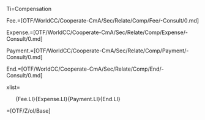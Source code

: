Ti=Compensation

Fee.=[OTF/WorldCC/Cooperate-CmA/Sec/Relate/Comp/Fee/-Consult/0.md]

Expense.=[OTF/WorldCC/Cooperate-CmA/Sec/Relate/Comp/Expense/-Consult/0.md]

Payment.=[OTF/WorldCC/Cooperate-CmA/Sec/Relate/Comp/Payment/-Consult/0.md]

End.=[OTF/WorldCC/Cooperate-CmA/Sec/Relate/Comp/End/-Consult/0.md]

xlist=<ol class="secs-and">{Fee.LI}{Expense.LI}{Payment.LI}{End.LI}</ol>

=[OTF/Z/ol/Base]

